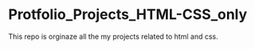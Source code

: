 # Protfolio_Projects_HTML-CSS_only
This repo is orginaze all the my projects related to html and css.
